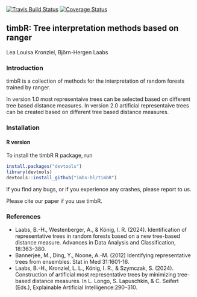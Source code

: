 [![Travis Build Status](https://travis-ci.org/imbs-hl/timbR.svg?branch=master)](https://travis-ci.org/github/imbs-hl/timbR)
[![Coverage Status](https://coveralls.io/repos/github/imbs-hl/timbR/badge.svg?branch=master)](https://coveralls.io/github/imbs-hl/timbR?branch=master)
<!---![CRAN Downloads month](http://cranlogs.r-pkg.org/badges/ranger?color=brightgreen)
![CRAN Downloads overall](http://cranlogs.r-pkg.org/badges/grand-total/ranger?color=brightgreen) --->
## timbR: Tree interpretation methods based on ranger
Lea Louisa Kronziel, Björn-Hergen Laabs

### Introduction
timbR is a collection of methods for the interpretation of random forests trained by ranger. 

In version 1.0 most representaive trees can be selected based on different tree based distance measures.
In version 2.0 artificial representaive trees can be created based on different tree based distance measures.

### Installation
#### R version
To install the timbR R package, run

```R
install.packages("devtools")
library(devtools)
devtools::install_github("imbs-hl/timbR")
```

If you find any bugs, or if you experience any crashes, please report to us.

Please cite our paper if you use timbR.

### References
* Laabs, B.-H., Westenberger, A., & König, I. R. (2024). Identification of representative trees in random forests based on a new tree-based distance measure. Advances in Data Analysis and Classification, 18:363–380. 
* Bannerjee, M., Ding, Y., Noone, A.-M. (2012) Identifying representative trees from ensembles. Stat in Med 31:1601-16.
* Laabs, B.-H., Kronziel, L. L., König, I. R., & Szymczak, S. (2024). Construction of artificial most representative trees by minimizing tree-based distance measures. In L. Longo, S. Lapuschkin, & C. Seifert (Eds.), Explainable Artificial Intelligence:290–310.
